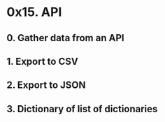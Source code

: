 # 0x15. API
## 0. Gather data from an API
## 1. Export to CSV
## 2. Export to JSON
## 3. Dictionary of list of dictionaries